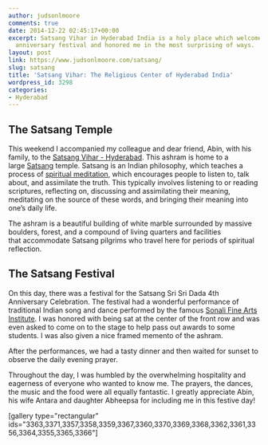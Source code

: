 ```yaml
---
author: judsonlmoore
comments: true
date: 2014-12-22 02:45:17+00:00
excerpt: Satsang Vihar in Hyderabad India is a holy place which welcomed me to their
  anniversary festival and honored me in the most surprising of ways.
layout: post
link: https://www.judsonlmoore.com/satsang/
slug: satsang
title: 'Satsang Vihar: The Religious Center of Hyderabad India'
wordpress_id: 3298
categories:
- Hyderabad
---
```


## The Satsang Temple


This weekend I accompanied my colleague and dear friend, Abin, with his family, to the [Satsang Vihar - Hyderabad](http://satsanghyderabad.org/). This ashram is home to a large [Satsang](%20http://www.satsang.org.in/) temple. Satsang is an Indian philosophy, which teaches a process of [spiritual meditation](https://medium.com/@AbinChowdhury/the-powerful-radha-soami-and-shabd-yoga-1a5e9078bf0e), which encourages people to listen to, talk about, and assimilate the truth. This typically involves listening to or reading scriptures, reflecting on, discussing and assimilating their meaning, meditating on the source of these words, and bringing their meaning into one’s daily life.

The ashram is a beautiful building of white marble surrounded by massive boulders, forest, and a compound of living quarters and facilities that accommodate Satsang pilgrims who travel here for periods of spiritual reflection.


## The Satsang Festival


On this day, there was a festival for the Satsang Sri Sri Dada 4th Anniversary Celebration. The festival had a wonderful performance of traditional Indian song and dance performed by the famous [Sonali Fine Arts Institute](https://www.facebook.com/Sonaliacademyoffinearts/). I was honored with being sat at the center of the front row and was even asked to come on to the stage to help pass out awards to some students. I was also given a nice framed memento of the ashram.

After the performances, we had a tasty dinner and then waited for sunset to observe the daily evening prayer.

Throughout the day, I was humbled by the overwhelming hospitality and eagerness of everyone who wanted to know me. The prayers, the dances, the music and the food were all equally fantastic. I greatly appreciate Abin, his wife Antara and daughter Abheepsa for including me in this festive day!



[gallery type="rectangular" ids="3363,3371,3357,3358,3359,3367,3360,3370,3369,3368,3362,3361,3356,3364,3355,3365,3366"]
